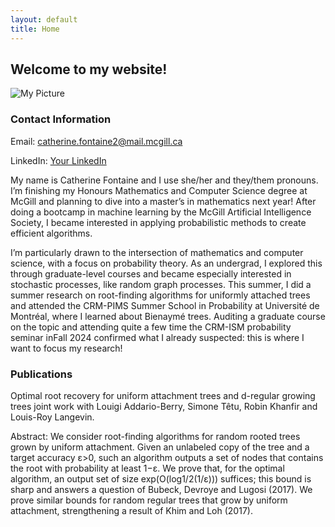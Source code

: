 ```yaml
---
layout: default
title: Home
---
```


## Welcome to my website! 

<div class="right-block">
  <img src="my_pic.heic" alt="My Picture" class="profile-pic">
  <h3>Contact Information</h3>
  <p>Email: <a href="mailto:catherine.fontaine2@mail.mcgill.ca">catherine.fontaine2@mail.mcgill.ca</a></p>
  <p>LinkedIn: <a href="www.linkedin.com/in/catherine-f-236796206" target="_blank">Your LinkedIn</a></p>
</div>

My name is Catherine Fontaine and I use she/her and they/them pronouns. I’m finishing my Honours Mathematics and Computer Science degree at McGill and planning to dive into a master’s in mathematics next year! After doing a bootcamp in machine learning by the McGill Artificial Intelligence Society, I became interested in applying probabilistic methods to create efficient algorithms. 

I’m particularly drawn to the intersection of mathematics and computer science, with a focus on probability theory. As an undergrad, I explored this through graduate-level courses and became especially interested in stochastic processes, like random graph processes. This summer, I did a summer research on root-finding algorithms for uniformly attached trees and attended the CRM-PIMS Summer School in Probability at Université de Montréal, where I learned about Bienaymé trees. Auditing a graduate course on the topic and attending quite a few time the CRM-ISM probability seminar  inFall 2024 confirmed what I already suspected: this is where I want to focus my research!

### Publications

Optimal root recovery for uniform attachment trees and d-regular growing trees joint work with Louigi Addario-Berry, Simone Têtu, Robin Khanfir and Louis-Roy Langevin.

Abstract: We consider root-finding algorithms for random rooted trees grown by uniform attachment. Given an unlabeled copy of the tree and a target accuracy ε>0, such an algorithm outputs a set of nodes that contains the root with probability at least 1−ε. We prove that, for the optimal algorithm, an output set of size exp(O(log1/2(1/ε))) suffices; this bound is sharp and answers a question of Bubeck, Devroye and Lugosi (2017). We prove similar bounds for random regular trees that grow by uniform attachment, strengthening a result of Khim and Loh (2017).
